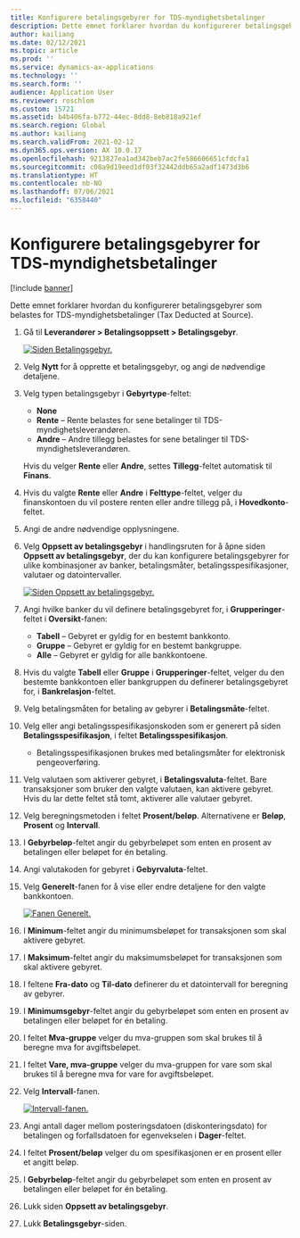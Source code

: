 ```yaml
---
title: Konfigurere betalingsgebyrer for TDS-myndighetsbetalinger
description: Dette emnet forklarer hvordan du konfigurerer betalingsgebyrer som belastes for TDS-myndighetsbetalinger (Tax Deducted at Source).
author: kailiang
ms.date: 02/12/2021
ms.topic: article
ms.prod: ''
ms.service: dynamics-ax-applications
ms.technology: ''
ms.search.form: ''
audience: Application User
ms.reviewer: roschlom
ms.custom: 15721
ms.assetid: b4b406fa-b772-44ec-8dd8-8eb818a921ef
ms.search.region: Global
ms.author: kailiang
ms.search.validFrom: 2021-02-12
ms.dyn365.ops.version: AX 10.0.17
ms.openlocfilehash: 9213827ea1ad342beb7ac2fe586606651cfdcfa1
ms.sourcegitcommit: c08a9d19eed1df03f32442ddb65a2adf1473d3b6
ms.translationtype: HT
ms.contentlocale: nb-NO
ms.lasthandoff: 07/06/2021
ms.locfileid: "6358440"
---
```

# <a name="set-up-payment-fees-for-tds-authority-payments"></a>Konfigurere betalingsgebyrer for TDS-myndighetsbetalinger

[!include [banner](../includes/banner.md)]

Dette emnet forklarer hvordan du konfigurerer betalingsgebyrer som belastes for TDS-myndighetsbetalinger (Tax Deducted at Source).

1. Gå til **Leverandører \> Betalingsoppsett \> Betalingsgebyr**.

    [![Siden Betalingsgebyr.](./media/apac-ind-TDS-28.png)](./media/apac-ind-TDS-28.png)

2. Velg **Nytt** for å opprette et betalingsgebyr, og angi de nødvendige detaljene.
3. Velg typen betalingsgebyr i **Gebyrtype**-feltet:

    - **None**
    - **Rente** – Rente belastes for sene betalinger til TDS-myndighetsleverandøren.
    - **Andre** – Andre tillegg belastes for sene betalinger til TDS-myndighetsleverandøren.

    Hvis du velger **Rente** eller **Andre**, settes **Tillegg**-feltet automatisk til **Finans**.

4. Hvis du valgte **Rente** eller **Andre** i **Felttype**-feltet, velger du finanskontoen du vil postere renten eller andre tillegg på, i **Hovedkonto**-feltet.
5. Angi de andre nødvendige opplysningene.
6. Velg **Oppsett av betalingsgebyr** i handlingsruten for å åpne siden **Oppsett av betalingsgebyr**, der du kan konfigurere betalingsgebyrer for ulike kombinasjoner av banker, betalingsmåter, betalingsspesifikasjoner, valutaer og datointervaller.

    [![Siden Oppsett av betalingsgebyr.](./media/apac-ind-TDS-21.png)](./media/apac-ind-TDS-21.png)

7. Angi hvilke banker du vil definere betalingsgebyret for, i **Grupperinger**-feltet i **Oversikt**-fanen:

    - **Tabell** – Gebyret er gyldig for en bestemt bankkonto.
    - **Gruppe** – Gebyret er gyldig for en bestemt bankgruppe.
    - **Alle** – Gebyret er gyldig for alle bankkontoene.

8. Hvis du valgte **Tabell** eller **Gruppe** i **Grupperinger**-feltet, velger du den bestemte bankkontoen eller bankgruppen du definerer betalingsgebyret for, i **Bankrelasjon**-feltet.
9. Velg betalingsmåten for betaling av gebyrer i **Betalingsmåte**-feltet.
10. Velg eller angi betalingsspesifikasjonskoden som er generert på siden **Betalingsspesifikasjon**, i feltet **Betalingsspesifikasjon**.
    - Betalingsspesifikasjonen brukes med betalingsmåter for elektronisk pengeoverføring.
12. Velg valutaen som aktiverer gebyret, i **Betalingsvaluta**-feltet. Bare transaksjoner som bruker den valgte valutaen, kan aktivere gebyret. Hvis du lar dette feltet stå tomt, aktiverer alle valutaer gebyret.
13. Velg beregningsmetoden i feltet **Prosent/beløp**. Alternativene er **Beløp**, **Prosent** og **Intervall**.
14. I **Gebyrbeløp**-feltet angir du gebyrbeløpet som enten en prosent av betalingen eller beløpet for én betaling.
15. Angi valutakoden for gebyret i **Gebyrvaluta**-feltet.
16. Velg **Generelt**-fanen for å vise eller endre detaljene for den valgte bankkontoen.

    [![Fanen Generelt.](./media/apac-ind-TDS-22.png)](./media/apac-ind-TDS-22.png)

16. I **Minimum**-feltet angir du minimumsbeløpet for transaksjonen som skal aktivere gebyret.
17. I **Maksimum**-feltet angir du maksimumsbeløpet for transaksjonen som skal aktivere gebyret.
18. I feltene **Fra-dato** og **Til-dato** definerer du et datointervall for beregning av gebyrer.
19. I **Minimumsgebyr**-feltet angir du gebyrbeløpet som enten en prosent av betalingen eller beløpet for én betaling.
20. I feltet **Mva-gruppe** velger du mva-gruppen som skal brukes til å beregne mva for avgiftsbeløpet.
21. I feltet **Vare, mva-gruppe** velger du mva-gruppen for vare som skal brukes til å beregne mva for vare for avgiftsbeløpet.
22. Velg **Intervall**-fanen. 

    [![Intervall-fanen.](./media/apac-ind-TDS-23.png)](./media/apac-ind-TDS-23.png)

23. Angi antall dager mellom posteringsdatoen (diskonteringsdato) for betalingen og forfallsdatoen for egenvekselen i **Dager**-feltet.
24. I feltet **Prosent/beløp** velger du om spesifikasjonen er en prosent eller et angitt beløp.
25. I **Gebyrbeløp**-feltet angir du gebyrbeløpet som enten en prosent av betalingen eller beløpet for én betaling.
26. Lukk siden **Oppsett av betalingsgebyr**.
27. Lukk **Betalingsgebyr**-siden.
